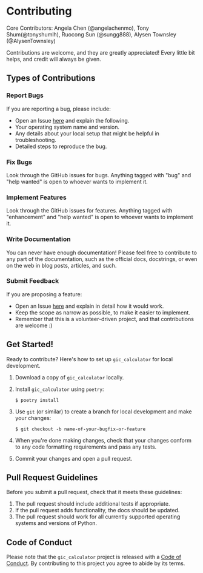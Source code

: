 # Contributing

Core Contributors: Angela Chen (@angelachenmo), Tony Shum(@tonyshumlh), Ruocong Sun (@sungg888), Alysen Townsley (@AlysenTownsley)

Contributions are welcome, and they are greatly appreciated! Every little bit
helps, and credit will always be given.

## Types of Contributions

### Report Bugs

If you are reporting a bug, please include:

* Open an Issue [here](https://github.com/UBC-MDS/gic_calculator/issues) and explain the following.
* Your operating system name and version.
* Any details about your local setup that might be helpful in troubleshooting.
* Detailed steps to reproduce the bug.

### Fix Bugs

Look through the GitHub issues for bugs. Anything tagged with "bug" and "help
wanted" is open to whoever wants to implement it.

### Implement Features

Look through the GitHub issues for features. Anything tagged with "enhancement"
and "help wanted" is open to whoever wants to implement it.

### Write Documentation

You can never have enough documentation! Please feel free to contribute to any
part of the documentation, such as the official docs, docstrings, or even
on the web in blog posts, articles, and such.

### Submit Feedback

If you are proposing a feature:

* Open an Issue [here](https://github.com/UBC-MDS/gic_calculator/issues) and explain in detail how it would work.
* Keep the scope as narrow as possible, to make it easier to implement.
* Remember that this is a volunteer-driven project, and that contributions
  are welcome :)

## Get Started!

Ready to contribute? Here's how to set up `gic_calculator` for local development.

1. Download a copy of `gic_calculator` locally.
2. Install `gic_calculator` using `poetry`:

    ```console
    $ poetry install
    ```

3. Use `git` (or similar) to create a branch for local development and make your changes:

    ```console
    $ git checkout -b name-of-your-bugfix-or-feature
    ```

4. When you're done making changes, check that your changes conform to any code formatting requirements and pass any tests.

5. Commit your changes and open a pull request.

## Pull Request Guidelines

Before you submit a pull request, check that it meets these guidelines:

1. The pull request should include additional tests if appropriate.
2. If the pull request adds functionality, the docs should be updated.
3. The pull request should work for all currently supported operating systems and versions of Python.

## Code of Conduct

Please note that the `gic_calculator` project is released with a
[Code of Conduct](CONDUCT.md). By contributing to this project you agree to abide by its terms.
